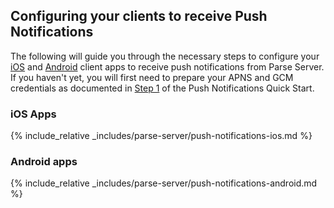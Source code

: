 ## Configuring your clients to receive Push Notifications

The following will guide you through the necessary steps to configure your [iOS](##ios-apps) and [Android](#android-apps) client apps to receive push notifications from Parse Server. If you haven't yet, you will first need to prepare your APNS and GCM credentials as documented in [Step 1](#prepare-apns-and-gcm-credentials) of the Push Notifications Quick Start.

### iOS Apps

{% include_relative _includes/parse-server/push-notifications-ios.md %}

### Android apps

{% include_relative _includes/parse-server/push-notifications-android.md %}
